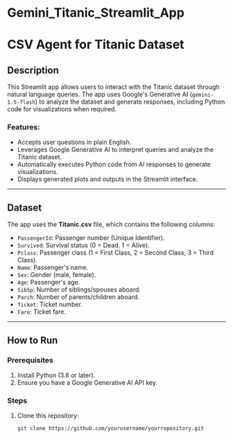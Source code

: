 # Gemini_Titanic_Streamlit_App

# CSV Agent for Titanic Dataset

## Description
This Streamlit app allows users to interact with the Titanic dataset through natural language queries. The app uses Google's Generative AI (`gemini-1.5-flash`) to analyze the dataset and generate responses, including Python code for visualizations when required.

### Features:
- Accepts user questions in plain English.
- Leverages Google Generative AI to interpret queries and analyze the Titanic dataset.
- Automatically executes Python code from AI responses to generate visualizations.
- Displays generated plots and outputs in the Streamlit interface.

---

## Dataset
The app uses the **Titanic.csv** file, which contains the following columns:
- `PassengerId`: Passenger number (Unique Identifier).
- `Survived`: Survival status (0 = Dead, 1 = Alive).
- `Pclass`: Passenger class (1 = First Class, 2 = Second Class, 3 = Third Class).
- `Name`: Passenger's name.
- `Sex`: Gender (male, female).
- `Age`: Passenger's age.
- `SibSp`: Number of siblings/spouses aboard.
- `Parch`: Number of parents/children aboard.
- `Ticket`: Ticket number.
- `Fare`: Ticket fare.

---

## How to Run
### Prerequisites
1. Install Python (3.8 or later).
2. Ensure you have a Google Generative AI API key.

### Steps
1. Clone this repository:
   ```bash
   git clone https://github.com/yourusername/yourrepository.git
